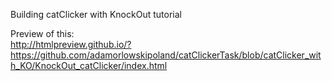 Building catClicker with KnockOut tutorial  
  
  
Preview of this:  
http://htmlpreview.github.io/?https://github.com/adamorlowskipoland/catClickerTask/blob/catClicker_with_KO/KnockOut_catClicker/index.html